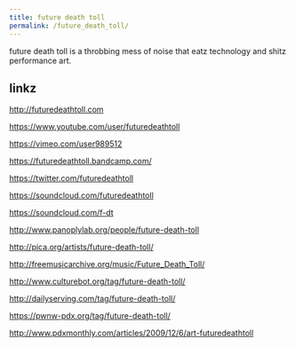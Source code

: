 ```yaml
---
title: future death toll
permalink: /future_death_toll/
---
```


future death toll is a throbbing mess of noise that eatz technology and shitz performance art.

linkz
-----

<http://futuredeathtoll.com>

<https://www.youtube.com/user/futuredeathtoll>

<https://vimeo.com/user989512>

<https://futuredeathtoll.bandcamp.com/>

<https://twitter.com/futuredeathtoll>

<https://soundcloud.com/futuredeathtoll>

<https://soundcloud.com/f-dt>

<http://www.panoplylab.org/people/future-death-toll>

<http://pica.org/artists/future-death-toll/>

<http://freemusicarchive.org/music/Future_Death_Toll/>

<http://www.culturebot.org/tag/future-death-toll/>

<http://dailyserving.com/tag/future-death-toll/>

<https://pwnw-pdx.org/tag/future-death-toll/>

<http://www.pdxmonthly.com/articles/2009/12/6/art-futuredeathtoll>
